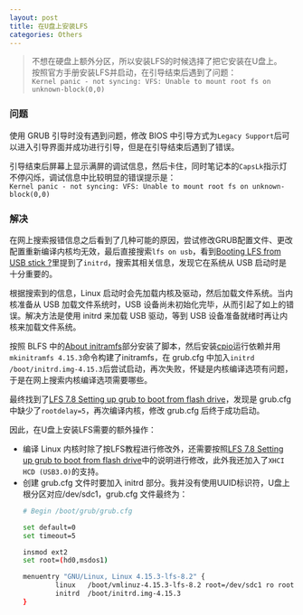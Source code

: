 ```yaml
---
layout: post
title: 在U盘上安装LFS
categories: Others
---
```


> 不想在硬盘上额外分区，所以安装LFS的时候选择了把它安装在U盘上。  
> 按照官方手册安装LFS并启动，在引导结束后遇到了问题：  
> `Kernel panic - not syncing: VFS: Unable to mount root fs on unknown-block(0,0)`  

<!-- more -->

### 问题
使用 GRUB 引导时没有遇到问题，修改 BIOS 中引导方式为`Legacy Support`后可以进入引导界面并成功进行引导，但是在引导结束后遇到了错误。  

引导结束后屏幕上显示满屏的调试信息，然后卡住，同时笔记本的`CapsLk`指示灯不停闪烁，调试信息中比较明显的错误提示是：  
`Kernel panic - not syncing: VFS: Unable to mount root fs on unknown-block(0,0)`  

### 解决
在网上搜索报错信息之后看到了几种可能的原因，尝试修改GRUB配置文件、更改配置重新编译内核均无效，最后直接搜索`lfs on usb`，看到[Booting LFS from USB stick ?](https://www.linuxquestions.org/questions/linux-from-scratch-13/booting-lfs-from-usb-stick-897465/)里提到了`initrd`，搜索其相关信息，发现它在系统从 USB 启动时是十分重要的。  

根据搜索到的信息，Linux 启动时会先加载内核及驱动，然后加载文件系统。当内核准备从 USB 加载文件系统时，USB 设备尚未初始化完毕，从而引起了如上的错误。解决方法是使用 initrd 来加载 USB 驱动，等到 USB 设备准备就绪时再让内核来加载文件系统。  

按照 BLFS 中的[About initramfs](http://www.linuxfromscratch.org/blfs/view/svn/postlfs/initramfs.html)部分安装了脚本，然后安装[cpio](http://www.linuxfromscratch.org/blfs/view/svn/general/cpio.html)运行依赖并用`mkinitramfs 4.15.3`命令构建了initramfs，在 grub.cfg 中加入`initrd  /boot/initrd.img-4.15.3`后尝试启动，再次失败，怀疑是内核编译选项有问题，于是在网上搜索内核编译选项需要哪些。  

最终找到了[LFS 7.8 Setting up grub to boot from flash drive](https://www.linuxquestions.org/questions/linux-from-scratch-13/lfs-7-8-setting-up-grub-to-boot-from-flash-drive-4175572965/)，发现是 grub.cfg 中缺少了`rootdelay=5`，再次编译内核，修改 grub.cfg 后终于成功启动。  

因此，在U盘上安装LFS需要的额外操作：  
* 编译 Linux 内核时除了按LFS教程进行修改外，还需要按照[LFS 7.8 Setting up grub to boot from flash drive](https://www.linuxquestions.org/questions/linux-from-scratch-13/lfs-7-8-setting-up-grub-to-boot-from-flash-drive-4175572965/)中的说明进行修改，此外我还加入了`XHCI HCD (USB3.0)`的支持。  
* 创建 grub.cfg 文件时要加入 initrd 部分。我并没有使用UUID标识符，U盘上根分区对应/dev/sdc1，grub.cfg 文件最终为：  
  ```bash
  # Begin /boot/grub/grub.cfg

  set default=0
  set timeout=5

  insmod ext2
  set root=(hd0,msdos1)

  menuentry "GNU/Linux, Linux 4.15.3-lfs-8.2" {
          linux   /boot/vmlinuz-4.15.3-lfs-8.2 root=/dev/sdc1 ro rootfstype=ext4 rootdelay=5
          initrd  /boot/initrd.img-4.15.3
  }
  ```
